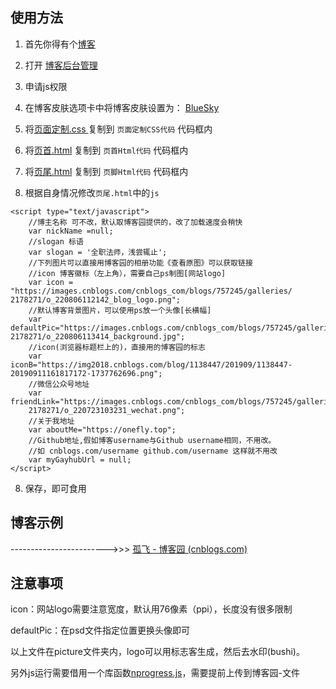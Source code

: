 ## 使用方法

1. 首先你得有个[博客](http://www.cnblogs.com/)

2. 打开 [博客后台管理](https://i.cnblogs.com/Configure.aspx)

3. 申请js权限

4. 在博客皮肤选项卡中将博客皮肤设置为： [BlueSky](http://www.cnblogs.com/SkinUser.aspx?SkinName=BlueSky)

5. 将[页面定制.css ](https://github.com/ranxi169/cnblogs-beautify/blob/main/页面定制.css) 复制到 `页面定制CSS代码` 代码框内

6. 将[页首.html](https://github.com/ranxi169/cnblogs-beautify/blob/main/页首.html) 复制到 `页首Html代码` 代码框内

7. 将[页尾.html](https://github.com/ranxi169/cnblogs-beautify/blob/main/页尾.html)  复制到 `页脚Html代码` 代码框内

8. 根据自身情况修改`页尾.html`中的`js`

```javasript
<script type="text/javascript">
    //博主名称 可不改，默认取博客园提供的，改了加载速度会稍快
    var nickName =null;
    //slogan 标语
    var slogan = '全职法师，浅尝辄止';
    //下列图片可以直接用博客园的相册功能《查看原图》可以获取链接
    //icon 博客徽标（左上角），需要自己ps制图[网站logo]
    var icon = "https://images.cnblogs.com/cnblogs_com/blogs/757245/galleries/
2178271/o_220806112142_blog_logo.png";
    //默认博客背景图片，可以使用ps放一个头像[长横幅]
    var defaultPic="https://images.cnblogs.com/cnblogs_com/blogs/757245/galleries/
2178271/o_220806113414_background.jpg";
    //icon(浏览器标题栏上的)，直接用的博客园的标志
    var iconB="https://img2018.cnblogs.com/blog/1138447/201909/1138447-20190911161817172-1737762696.png";
    //微信公众号地址
    var friendLink="https://images.cnblogs.com/cnblogs_com/blogs/757245/galleries/
    2178271/o_220723103231_wechat.png";
    //关于我地址
    var aboutMe="https://onefly.top";
    //Github地址,假如博客username与Github username相同，不用改。
    //如 cnblogs.com/username github.com/username 这样就不用改
    var myGayhubUrl = null;
</script>
```

8. 保存，即可食用

## 博客示例

------------------------>>> [孤飞 - 博客园 (cnblogs.com)](https://www.cnblogs.com/ranxi169/)

## 注意事项

icon：网站logo需要注意宽度，默认用76像素（ppi），长度没有很多限制

defaultPic：在psd文件指定位置更换头像即可

以上文件在picture文件夹内，logo可以用标志客生成，然后去水印(bushi)。

另外js运行需要借用一个库函数[nprogress.js]()，需要提前上传到博客园-文件

